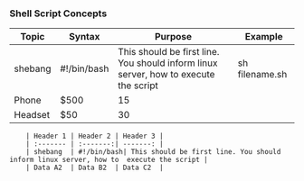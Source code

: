 ### Shell Script Concepts

| Topic  | Syntax | Purpose  | Example  |
|----------|-------|--------|--------|
| shebang   | #!/bin/bash  | This should be first line. You should inform linux server, how to  execute the script     | sh filename.sh |
| Phone    | $500  | 15     |
| Headset  | $50   | 30     |

```
    | Header 1 | Header 2 | Header 3 |
    | :------- | :-------:| -------: |
    | shebang  | #!/bin/bash| This should be first line. You should inform linux server, how to  execute the script |
    | Data A2  | Data B2  | Data C2  |
```